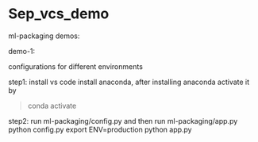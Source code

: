 # Sep_vcs_demo

ml-packaging demos:

demo-1:

configurations for different environments

step1:
install vs code
install anaconda, after installing anaconda activate it by
> conda activate

step2:
run ml-packaging/config.py and then run ml-packaging/app.py
python config.py 
export ENV=production
python app.py
